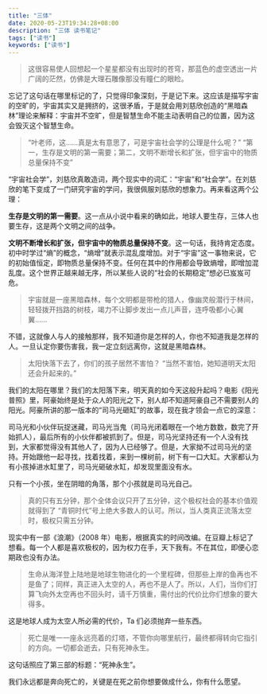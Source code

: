 ```yaml
---
title: "三体"
date: 2020-05-23T19:34:28+08:00
description: "三体 读书笔记"
tags: ["读书"]
keywords: ["读书"]
---
```


> 这很容易使人回想起一个星星都没有出现时的苍穹，那蓝色的虚空透出一片广阔的茫然，仿佛是大理石雕像那没有瞳仁的眼睑。

忘记了这句话在哪里标记的了，只觉得印象深刻，于是记下来。这应该是描写宇宙的空旷的，宇宙其实又是拥挤的，这很矛盾，于是就会用刘慈欣创造的“黑暗森林”理论来解释：宇宙并不空旷，但是智慧生命不能主动表明自己的位置，因为这会毁灭这个智慧生命。

> “叶老师，这……真是太有意思了，可是宇宙社会学的公理是什么呢？” “第一，生存是文明的第一需要；第二，文明不断增长和扩张，但宇宙中的物质总量保持不变”

“宇宙社会学”，刘慈欣真敢造词，两个现实中的词汇：“宇宙”和“社会学”。在刘慈欣的笔下变成了一门研究宇宙的学问，我很佩服刘慈欣的想象力。再来看这两个公理：

**生存是文明的第一需要**。这一点从小说中看来的确如此，地球人要生存，三体人也要生存，这是两个文明之间的战争。

**文明不断增长和扩张，但宇宙中的物质总量保持不变**。这一句话，我持肯定态度。初中时学过“熵”的概念，“熵增”就表示混乱度增加。对于“宇宙”这一事物来说，它的初始值恒定，即物质总量保持不变。任何在其中的作用都会导致熵增，即增加混乱度。这个世界正越来越无序，所以某些人说的“社会的长期稳定”想必已岌岌可危。

> 宇宙就是一座黑暗森林，每个文明都是带枪的猎人，像幽灵般潜行于林间，轻轻拨开挡路的树枝，竭力不让脚步发出一点儿声音，连呼吸都小心翼翼……

不错，这就像人与人的接触那样，我不知道你是怎样的人，你也不知道我是怎样的人。一旦认定你要伤害我，我一定立刻远离你，这就是黑暗森林。

> 太阳快落下去了，你们的孩子居然不害怕？ “当然不害怕，她知道明天太阳还会升起来的。”

我们的太阳在哪里？我们的太阳落下来，明天真的如今天这般升起吗？电影《阳光普照》里，阿豪始终是处于众人的阳光之下，别人却不知道阿豪自己不需要别人的阳光。阿豪所讲的那一版本的“司马光砸缸”的故事，现在我才领会一点它的深意：

司马光和小伙伴玩捉迷藏，司马光当鬼（司马光闭着眼在一个地方数数，数完了开始抓人），最后所有的小伙伴都被抓到了。但是，司马光坚持还有一个人没有找到，大家都觉得没有其他人了，因为人已经够了。但是，大家拗不过司马光的坚持。开始跟他一起寻找，找着找着，来到一棵树前，树下有一口大缸。大家都认为有小孩掉进水缸里了，司马光砸破水缸，却发现里面没有水。

只有一个小孩，坐在阴暗的角落，那个小孩就是司马光自己。

> 真的只有五分钟，那个全体会议只开了五分钟，这个极权社会的基本价值观就得到了 “青铜时代”号上绝大多数人的认可。所以，当人类真正流落太空时，极权只需五分钟。

现实中有一部《浪潮》（2008 年）电影，根据真实的时间改编。在豆瓣上标记了想看。每一个人都是喜欢极权的，因为权力在手，天下我有。不在其位，即便心恋期政也没有办法。

> 生命从海洋登上陆地是地球生物进化的一个里程碑，但那些上岸的鱼再也不是鱼了；同样，真正进入太空的人，再也不是人了。所以，人们，当你们打算飞向外太空再也不回头时，请千万慎重，需付出的代价比你们想象的要大得多。

这是地球人成为太空人所必需的代价，Ta 们必须抛弃一些东西。

> 死亡是唯一一座永远亮着的灯塔，不管你向哪里航行，最终都得转向它指引的方向。一切都会逝去，只有死神永生。

这句话照应了第三部的标题：“死神永生”。

我们永远都是奔向死亡的，关键是在死之前你想要做成什么，你有什么愿望。
